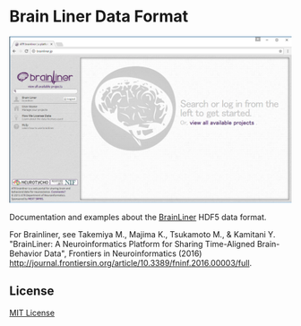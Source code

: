 # Brain Liner Data Format

![brainlinerTop.png](brainlinerTop.png)

Documentation and examples about the [BrainLiner](http://brainliner.jp) HDF5 data format.

For Brainliner, see
Takemiya M., Majima K., Tsukamoto M., & Kamitani Y. "BrainLiner: A Neuroinformatics Platform for Sharing Time-Aligned Brain-Behavior Data", Frontiers in Neuroinformatics (2016) <http://journal.frontiersin.org/article/10.3389/fninf.2016.00003/full>.

## License

[MIT License](LICENSE)
